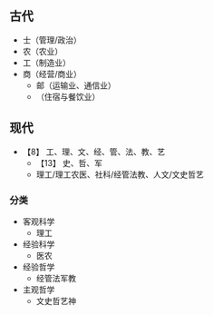 ## 古代
- 士（管理/政治）
- 农（农业）
- 工（制造业）
- 商（经营/商业）
  - 邮（运输业、通信业）
  - （住宿与餐饮业）
## 现代
- 【8】 工、理、文、经、管、法、教、艺
  - 【13】 史、哲、军
  - 理工/理工农医、社科/经管法教、人文/文史哲艺
### 分类
- 客观科学
    - 理工
- 经验科学
    - 医农
- 经验哲学
    - 经管法军教
- 主观哲学
    - 文史哲艺神
